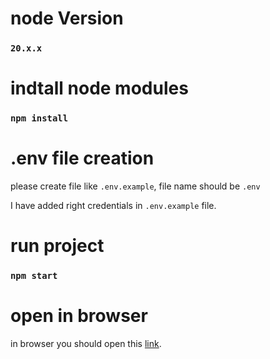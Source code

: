 # node Version

### `20.x.x`


# indtall node modules

### `npm install`


# .env file creation

please create file like `.env.example`, file name should be `.env`

I have added right credentials in `.env.example` file.


# run project

### `npm start`


# open in browser

in browser you should open this [link](http://localhost:3000).
